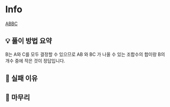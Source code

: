 # Info
[ABBC](https://boj.kr/25381)

## 💡 풀이 방법 요약

B는 A와 C를 모두 결정할 수 있으므로 AB 와 BC 가 나올 수 있는 조합수의 합이랑 B의 개수 중에 작은 것이 정답입니다.

## 👀 실패 이유

## 🙂 마무리
